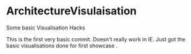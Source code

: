 # ArchitectureVisulaisation
Some basic Visualisation Hacks

This is the first very basic commit. Doesn't really work in IE. 
Just got the basic visualisations done for first showcase .

